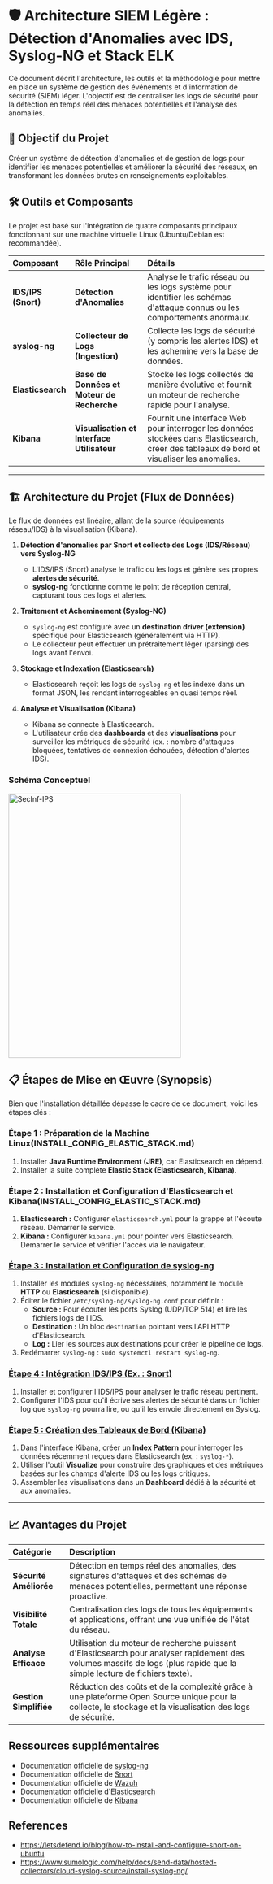 # 🛡️ Architecture SIEM Légère : Détection d'Anomalies avec IDS, Syslog-NG et Stack ELK

Ce document décrit l'architecture, les outils et la méthodologie pour mettre en place un système de gestion des événements et d'information de sécurité (SIEM) léger. L'objectif est de centraliser les logs de sécurité pour la détection en temps réel des menaces potentielles et l'analyse des anomalies.

## 🎯 Objectif du Projet

Créer un système de détection d'anomalies et de gestion de logs pour identifier les menaces potentielles et améliorer la sécurité des réseaux, en transformant les données brutes en renseignements exploitables.

## 🛠️ Outils et Composants

Le projet est basé sur l'intégration de quatre composants principaux fonctionnant sur une machine virtuelle Linux (Ubuntu/Debian est recommandée).

| Composant | Rôle Principal | Détails |
| :--- | :--- | :--- |
| **IDS/IPS (Snort)** | **Détection d'Anomalies** | Analyse le trafic réseau ou les logs système pour identifier les schémas d'attaque connus ou les comportements anormaux. |
| **syslog-ng** | **Collecteur de Logs (Ingestion)** | Collecte les logs de sécurité (y compris les alertes IDS) et les achemine vers la base de données. |
| **Elasticsearch** | **Base de Données et Moteur de Recherche** | Stocke les logs collectés de manière évolutive et fournit un moteur de recherche rapide pour l'analyse. |
| **Kibana** | **Visualisation et Interface Utilisateur** | Fournit une interface Web pour interroger les données stockées dans Elasticsearch, créer des tableaux de bord et visualiser les anomalies. |

---

## 🏗️ Architecture du Projet (Flux de Données)

Le flux de données est linéaire, allant de la source (équipements réseau/IDS) à la visualisation (Kibana).

1.  **Détection d'anomalies par Snort et collecte des Logs (IDS/Réseau) vers Syslog-NG**
    * L'IDS/IPS (Snort) analyse le trafic ou les logs et génère ses propres **alertes de sécurité**.
    * **syslog-ng** fonctionne comme le point de réception central, capturant tous ces logs et alertes.

2.  **Traitement et Acheminement (Syslog-NG)**
    * `syslog-ng` est configuré avec un **destination driver (extension)** spécifique pour Elasticsearch (généralement via HTTP).
    * Le collecteur peut effectuer un prétraitement léger (parsing) des logs avant l'envoi.

3.  **Stockage et Indexation (Elasticsearch)**
    * Elasticsearch reçoit les logs de `syslog-ng` et les indexe dans un format JSON, les rendant interrogeables en quasi temps réel.

4.  **Analyse et Visualisation (Kibana)**
    * Kibana se connecte à Elasticsearch.
    * L'utilisateur crée des **dashboards** et des **visualisations** pour surveiller les métriques de sécurité (ex. : nombre d'attaques bloquées, tentatives de connexion échouées, détection d'alertes IDS).

### Schéma Conceptuel

<img width="339" height="520" alt="SecInf-IPS" src="https://github.com/user-attachments/assets/ca95d96c-8785-4a0e-bad5-6bd2c14358a9" />

## 📋 Étapes de Mise en Œuvre (Synopsis)

Bien que l'installation détaillée dépasse le cadre de ce document, voici les étapes clés :

### Étape 1 : Préparation de la Machine Linux(INSTALL_CONFIG_ELASTIC_STACK.md)


1.  Installer **Java Runtime Environment (JRE)**, car Elasticsearch en dépend.
2.  Installer la suite complète **Elastic Stack (Elasticsearch, Kibana)**.

### Étape 2 : Installation et Configuration d'Elasticsearch et Kibana(INSTALL_CONFIG_ELASTIC_STACK.md)


1.  **Elasticsearch :** Configurer `elasticsearch.yml` pour la grappe et l'écoute réseau. Démarrer le service.
2.  **Kibana :** Configurer `kibana.yml` pour pointer vers Elasticsearch. Démarrer le service et vérifier l'accès via le navigateur.

### [Étape 3 : Installation et Configuration de syslog-ng](INSTALL_CONFIG_SYSLOG.md)

1.  Installer les modules `syslog-ng` nécessaires, notamment le module **HTTP** ou **Elasticsearch** (si disponible).
2.  Éditer le fichier `/etc/syslog-ng/syslog-ng.conf` pour définir :
    * **Source :** Pour écouter les ports Syslog (UDP/TCP 514) et lire les fichiers logs de l'IDS.
    * **Destination :** Un bloc `destination` pointant vers l'API HTTP d'Elasticsearch.
    * **Log :** Lier les sources aux destinations pour créer le pipeline de logs.
3.  Redémarrer `syslog-ng` : `sudo systemctl restart syslog-ng`.
 


### [Étape 4 : Intégration IDS/IPS (Ex. : Snort)](INSTALL_SNORT.md)

1.  Installer et configurer l'IDS/IPS pour analyser le trafic réseau pertinent.
2.  Configurer l'IDS pour qu'il écrive ses alertes de sécurité dans un fichier log que `syslog-ng` pourra lire, ou qu'il les envoie directement en Syslog.


### [Étape 5 : Création des Tableaux de Bord (Kibana)](KIBANA_DASHBOARD.md)

1.  Dans l'interface Kibana, créer un **Index Pattern** pour interroger les données récemment reçues dans Elasticsearch (ex. : `syslog-*`).
2.  Utiliser l'outil **Visualize** pour construire des graphiques et des métriques basées sur les champs d'alerte IDS ou les logs critiques.
3.  Assembler les visualisations dans un **Dashboard** dédié à la sécurité et aux anomalies.

---

## 📈 Avantages du Projet

| Catégorie | Description |
| :--- | :--- |
| **Sécurité Améliorée** | Détection en temps réel des anomalies, des signatures d'attaques et des schémas de menaces potentielles, permettant une réponse proactive. |
| **Visibilité Totale** | Centralisation des logs de tous les équipements et applications, offrant une vue unifiée de l'état du réseau. |
| **Analyse Efficace** | Utilisation du moteur de recherche puissant d'Elasticsearch pour analyser rapidement des volumes massifs de logs (plus rapide que la simple lecture de fichiers texte). |
| **Gestion Simplifiée** | Réduction des coûts et de la complexité grâce à une plateforme Open Source unique pour la collecte, le stockage et la visualisation des logs de sécurité. |

## Ressources supplémentaires
- Documentation officielle de [syslog-ng](https://www.syslog-ng.com/)
- Documentation officielle de [Snort](https://www.snort.org/)
- Documentation officielle de [Wazuh](https://documentation.wazuh.com/)
- Documentation officielle d'[Elasticsearch](https://www.elastic.co/guide/en/elasticsearch/reference/current/index.html)
- Documentation officielle de [Kibana](https://www.elastic.co/guide/en/kibana/current/index.html)

## References
- https://letsdefend.io/blog/how-to-install-and-configure-snort-on-ubuntu
- https://www.sumologic.com/help/docs/send-data/hosted-collectors/cloud-syslog-source/install-syslog-ng/
